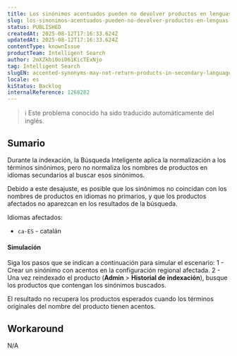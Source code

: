 ```yaml
---
title: Los sinónimos acentuados pueden no devolver productos en lenguas secundarias
slug: los-sinonimos-acentuados-pueden-no-devolver-productos-en-lenguas-secundarias
status: PUBLISHED
createdAt: 2025-08-12T17:16:33.624Z
updatedAt: 2025-08-12T17:16:33.624Z
contentType: knownIssue
productTeam: Intelligent Search
author: 2mXZkbi0oi061KicTExNjo
tag: Intelligent Search
slugEN: accented-synonyms-may-not-return-products-in-secondary-languages
locale: es
kiStatus: Backlog
internalReference: 1268282
---
```


>ℹ️ Este problema conocido ha sido traducido automáticamente del inglés.

## Sumario


Durante la indexación, la Búsqueda Inteligente aplica la normalización a los términos sinónimos, pero no normaliza los nombres de productos en idiomas secundarios al buscar esos sinónimos.

Debido a este desajuste, es posible que los sinónimos no coincidan con los nombres de productos en idiomas no primarios, y que los productos afectados no aparezcan en los resultados de la búsqueda.

Idiomas afectados:

- `ca-ES` - catalán


#### Simulación


Siga los pasos que se indican a continuación para simular el escenario:
1 - Crear un sinónimo con acentos en la configuración regional afectada.
2 - Una vez reindexado el producto (**Admin** > **Historial de indexación**), busque los productos que contengan los sinónimos buscados.

El resultado no recupera los productos esperados cuando los términos originales del nombre del producto tienen acentos.

## Workaround


N/A


